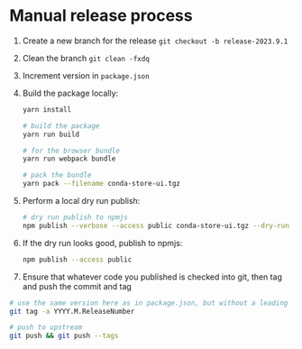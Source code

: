 # Manual release process

1. Create a new branch for the release `git checkout -b release-2023.9.1`
2. Clean the branch `git clean -fxdq`
3. Increment version in `package.json`
4. Build the package locally:

   ```bash
   yarn install

   # build the package
   yarn run build

   # for the browser bundle
   yarn run webpack bundle

   # pack the bundle
   yarn pack --filename conda-store-ui.tgz

   ```

5. Perform a local dry run publish:

   ```bash
   # dry run publish to npmjs
   npm publish --verbose --access public conda-store-ui.tgz --dry-run
   ```

6. If the dry run looks good, publish to npmjs:

   ```bash
   npm publish --access public
   ```

7. Ensure that whatever code you published is checked into git, then tag and push the commit and tag

```bash
# use the same version here as in package.json, but without a leading `v`
git tag -a YYYY.M.ReleaseNumber

# push to upstream
git push && git push --tags
```
